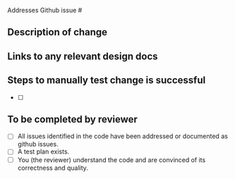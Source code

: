 Addresses Github issue #

## Description of change

## Links to any relevant design docs

## Steps to manually test change is successful
- [ ]

## To be completed by reviewer
- [ ] All issues identified in the code have been addressed or documented as github issues.
- [ ] A test plan exists.
- [ ] You (the reviewer) understand the code and are convinced of its correctness and quality.
